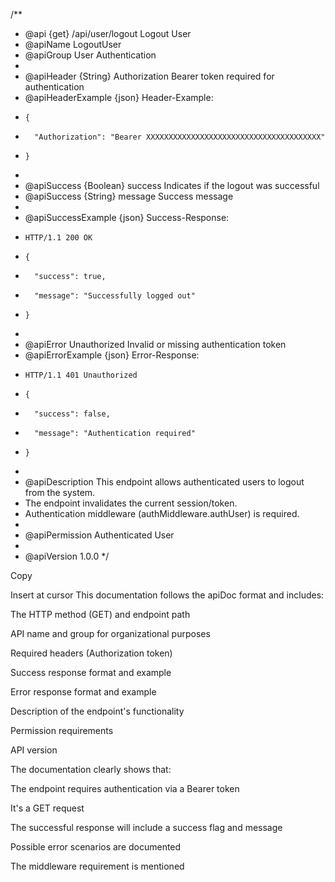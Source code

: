 /\*\*

- @api {get} /api/user/logout Logout User
- @apiName LogoutUser
- @apiGroup User Authentication
-
- @apiHeader {String} Authorization Bearer token required for authentication
- @apiHeaderExample {json} Header-Example:
-     {
-       "Authorization": "Bearer XXXXXXXXXXXXXXXXXXXXXXXXXXXXXXXXXXXXXXX"
-     }
-
- @apiSuccess {Boolean} success Indicates if the logout was successful
- @apiSuccess {String} message Success message
-
- @apiSuccessExample {json} Success-Response:
-     HTTP/1.1 200 OK
-     {
-       "success": true,
-       "message": "Successfully logged out"
-     }
-
- @apiError Unauthorized Invalid or missing authentication token
- @apiErrorExample {json} Error-Response:
-     HTTP/1.1 401 Unauthorized
-     {
-       "success": false,
-       "message": "Authentication required"
-     }
-
- @apiDescription This endpoint allows authenticated users to logout from the system.
- The endpoint invalidates the current session/token.
- Authentication middleware (authMiddleware.authUser) is required.
-
- @apiPermission Authenticated User
-
- @apiVersion 1.0.0
  \*/

Copy

Insert at cursor
This documentation follows the apiDoc format and includes:

The HTTP method (GET) and endpoint path

API name and group for organizational purposes

Required headers (Authorization token)

Success response format and example

Error response format and example

Description of the endpoint's functionality

Permission requirements

API version

The documentation clearly shows that:

The endpoint requires authentication via a Bearer token

It's a GET request

The successful response will include a success flag and message

Possible error scenarios are documented

The middleware requirement is mentioned
